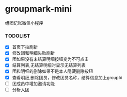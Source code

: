 # groupmark-mini
组团记账微信小程序
### TODOLIST
- [x]  首页下拉刷新
- [x]  修改团和明细失败刷新
- [x]  团如果没有未结算明细按钮变为不可点击
- [x]  结算列表,无结算明细时显示无结算列表
- [x]  团和明细的删除如果不是本人隐藏删除按钮
- [x]  查看明细,删除团员，修改团员名称，结算信息加上groupId
- [ ]  团成员中增加邀请功能
- [ ]  分析入团
